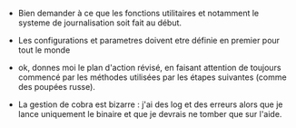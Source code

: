 - Bien demander à ce que les fonctions utilitaires et notamment le systeme de journalisation soit fait au début.
- Les configurations et parametres doivent etre définie en premier pour tout le monde
- ok, donnes moi le plan d'action révisé, en faisant attention de toujours commencé par les méthodes utilisées par les étapes suivantes (comme des poupées russe).





- La gestion de cobra est bizarre : j'ai des log et des erreurs alors que je lance uniquement le binaire et que je devrais ne tomber que sur l'aide.